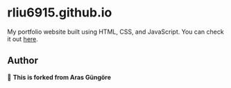 # rliu6915.github.io

My portfolio website built using HTML, CSS, and JavaScript. You can check it out [here](https://rliu6915.github.io).



## Author

👤 **This is forked from Aras Güngöre**

